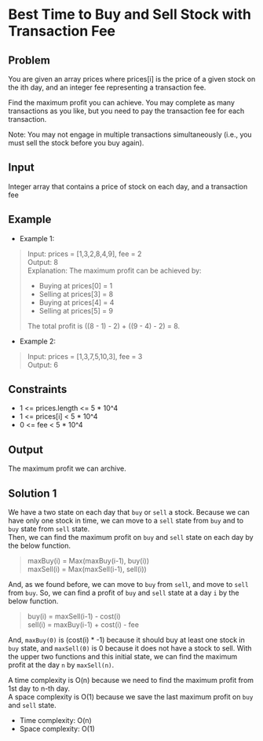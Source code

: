 # Best Time to Buy and Sell Stock with Transaction Fee

## Problem

You are given an array prices where prices[i] is the price of a given stock on the ith day, and an integer fee representing a transaction fee.

Find the maximum profit you can achieve. You may complete as many transactions as you like, but you need to pay the transaction fee for each transaction.

Note: You may not engage in multiple transactions simultaneously (i.e., you must sell the stock before you buy again).

## Input

Integer array that contains a price of stock on each day, and a transaction fee

## Example

- Example 1:

>Input: prices = [1,3,2,8,4,9], fee = 2  
Output: 8  
Explanation: The maximum profit can be achieved by:  
>
>- Buying at prices[0] = 1  
>- Selling at prices[3] = 8  
>- Buying at prices[4] = 4  
>- Selling at prices[5] = 9  
>
>The total profit is ((8 - 1) - 2) + ((9 - 4) - 2) = 8.  

- Example 2:

>Input: prices = [1,3,7,5,10,3], fee = 3  
Output: 6

## Constraints

- 1 <= prices.length <= 5 * 10^4
- 1 <= prices[i] < 5 * 10^4
- 0 <= fee < 5 * 10^4

## Output

The maximum profit we can archive.

## Solution 1

We have a two state on each day that `buy` or `sell` a stock. Because we can have only one stock in time, we can move to a `sell` state from `buy` and to `buy` state from `sell` state.  
Then, we can find the maximum profit on `buy` and `sell` state on each day by the below function.

>maxBuy(i) = Max(maxBuy(i-1), buy(i))  
>maxSell(i) = Max(maxSell(i-1), sell(i))

And, as we found before, we can move to `buy` from `sell`, and move to `sell` from `buy`. So, we can find a profit of `buy` and `sell` state at a day `i` by the below function.

>buy(i) = maxSell(i-1) - cost(i)  
>sell(i) = maxBuy(i-1) + cost(i) - fee

And, `maxBuy(0)` is (cost(i) * -1) because it should buy at least one stock in `buy` state, and `maxSell(0)` is 0 because it does not have a stock to sell. With the upper two functions and this initial state, we can find the maximum profit at the day `n` by `maxSell(n)`.

A time complexity is O(n) because we need to find the maximum profit from 1st day to n-th day.  
A space complexity is O(1) because we save the last maximum profit on `buy` and `sell` state.

- Time complexity: O(n)
- Space complexity: O(1)
